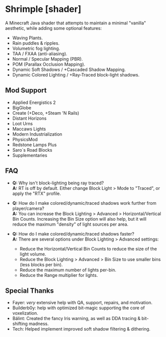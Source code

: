 # Shrimple [shader]

A Minecraft Java shader that attempts to maintain a minimal "vanilla" aesthetic, while adding some optional features:
 - Waving Plants.
 - Rain puddles & ripples.
 - Volumetric fog lighting.
 - TAA / FXAA (anti-aliasing).
 - Normal / Specular Mapping (PBR).
 - POM (Parallax Occlusion Mapping).
 - Dynamic Soft Shadows / +Cascaded Shadow Mapping.
 - Dynamic Colored Lighting / +Ray-Traced block-light shadows.


## Mod Support
 - Applied Energistics 2
 - BigGlobe
 - Create (+Deco, +Steam 'N Rails)
 - Distant Horizons
 - Loot Urns
 - Maccaws Lights
 - Modern Industrialization
 - PhysicsMod
 - Redstone Lamps Plus
 - Saro´s Road Blocks
 - Supplementaries


## FAQ
- **Q:** Why isn't block-lighting being ray traced?  
**A:** RT is off by default. Either change Block Light > Mode to "Traced", or apply the "RTX" profile.

- **Q:** How do I make colored/dynamic/traced shadows work further from player/camera?  
**A:** You can increase the Block Lighting > Advanced > Horizontal/Vertical Bin Counts. Increasing the Bin Size option will also help, but it will reduce the maximum "density" of light sources per area.

- **Q:** How do I make colored/dynamic/traced shadows faster?  
**A:** There are several options under Block Lighting > Advanced settings:
  - Reduce the Horizontal/Vertical Bin Counts to reduce the size of the light volume.
  - Reduce the Block Lighting > Advanced > Bin Size to use smaller bins (less blocks per bin).
  - Reduce the maximum number of lights per-bin.
  - Reduce the Range multiplier for lights.


## Special Thanks
- Fayer: _very_ extensive help with QA, support, repairs, and motivation.
- Builderb0y: help with optimized bit-magic supporting the core of voxelization.
- Bálint: Created the fancy Iris warning, as well as DDA tracing & bit-shifting madness.
- Tech: Helped implement improved soft shadow filtering & dithering.
